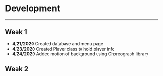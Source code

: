 # Development

---
## Week 1 ##
- **4/21/2020** Created database and menu page
- **4/23/2020** Created Player class to hold player info
- **4/24/2020** Added motion of background using Choreograph library

## Week 2 ## 